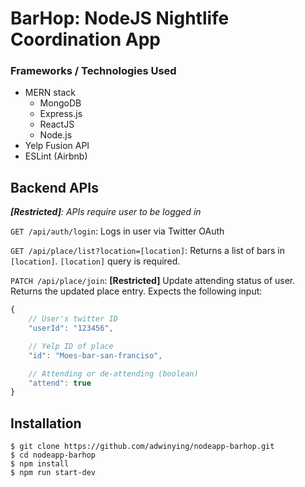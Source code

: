 # BarHop: NodeJS Nightlife Coordination App 

### Frameworks / Technologies Used
- MERN stack
	- MongoDB
	- Express.js
	- ReactJS
	- Node.js
- Yelp Fusion API
- ESLint (Airbnb)

## Backend APIs

_**[Restricted]**: APIs require user to be logged in_


`GET /api/auth/login`: Logs in user via Twitter OAuth

`GET /api/place/list?location=[location]`: Returns a list of bars in `[location]`. `[location]` query is required.

`PATCH /api/place/join`: **[Restricted]** Update attending status of user. Returns the updated place entry. Expects the following input:

```javascript
{
	// User's twitter ID
	"userId": "123456", 

	// Yelp ID of place
	"id": "Moes-bar-san-franciso",

	// Attending or de-attending (boolean)
	"attend": true 
}
```

## Installation

```
$ git clone https://github.com/adwinying/nodeapp-barhop.git
$ cd nodeapp-barhop
$ npm install
$ npm run start-dev
```